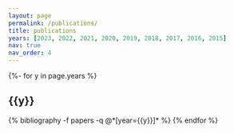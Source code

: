 ```yaml
---
layout: page
permalink: /publications/
title: publications
years: [2023, 2022, 2021, 2020, 2019, 2018, 2017, 2016, 2015]
nav: true
nav_order: 4
---
```

<!-- _pages/publications.md -->
<div class="publications">

{%- for y in page.years %}
  <h2 class="year">{{y}}</h2>
  {% bibliography -f papers -q @*[year={{y}}]* %}
{% endfor %}

</div>
